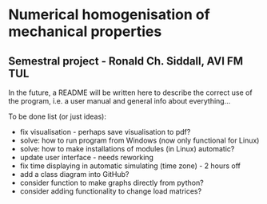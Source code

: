 # Numerical homogenisation of mechanical properties
## Semestral project - Ronald Ch. Siddall, AVI FM TUL

In the future, a README will be written here to describe the correct use of the program, i.e. a user manual and general info about everything...

To be done list (or just ideas):

 - fix visualisation - perhaps save visualisation to pdf?
 - solve: how to run program from Windows (now only functional for Linux)
 - solve: how to make installations of modules (in Linux) automatic?
 - update user interface - needs reworking
 - fix time displaying in automatic simulating (time zone) - 2 hours off
 - add a class diagram into GitHub?
 - consider function to make graphs directly from python?
 - consider adding functionality to change load matrices?
 